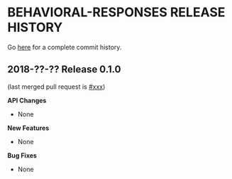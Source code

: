 BEHAVIORAL-RESPONSES RELEASE HISTORY
====================================
Go [here](https://github.com/open-source-economics/Behavioral-Responses/pulls?q=is%3Apr+is%3Aclosed)
for a complete commit history.


2018-??-?? Release 0.1.0
------------------------
(last merged pull request is
[#xxx](https://github.com/open-source-economics/Behavioral-Responses/pull/xxx))

**API Changes**
- None

**New Features**
- None

**Bug Fixes**
- None
